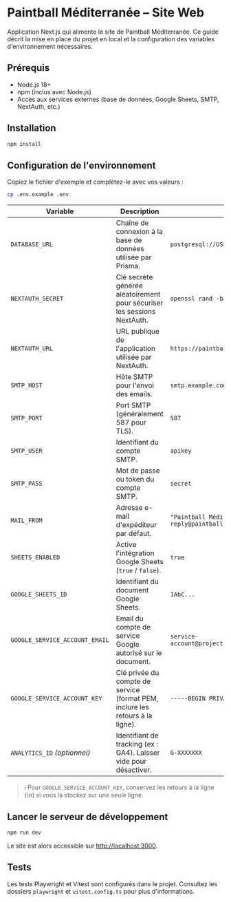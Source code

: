 # Paintball Méditerranée – Site Web

Application Next.js qui alimente le site de Paintball Méditerranée. Ce guide décrit la mise en place du projet en local et la configuration des variables d'environnement nécessaires.

## Prérequis

- Node.js 18+
- npm (inclus avec Node.js)
- Accès aux services externes (base de données, Google Sheets, SMTP, NextAuth, etc.)

## Installation

```bash
npm install
```

## Configuration de l'environnement

Copiez le fichier d'exemple et complétez-le avec vos valeurs :

```bash
cp .env.example .env
```

| Variable | Description | Exemple |
| --- | --- | --- |
| `DATABASE_URL` | Chaîne de connexion à la base de données utilisée par Prisma. | `postgresql://USER:PASSWORD@HOST:PORT/DB` |
| `NEXTAUTH_SECRET` | Clé secrète générée aléatoirement pour sécuriser les sessions NextAuth. | `openssl rand -base64 32` |
| `NEXTAUTH_URL` | URL publique de l'application utilisée par NextAuth. | `https://paintball.example.com` |
| `SMTP_HOST` | Hôte SMTP pour l'envoi des emails. | `smtp.example.com` |
| `SMTP_PORT` | Port SMTP (généralement 587 pour TLS). | `587` |
| `SMTP_USER` | Identifiant du compte SMTP. | `apikey` |
| `SMTP_PASS` | Mot de passe ou token du compte SMTP. | `secret` |
| `MAIL_FROM` | Adresse e-mail d'expéditeur par défaut. | `"Paintball Méditerranée <no-reply@paintball.example>"` |
| `SHEETS_ENABLED` | Active l'intégration Google Sheets (`true` / `false`). | `true` |
| `GOOGLE_SHEETS_ID` | Identifiant du document Google Sheets. | `1AbC...` |
| `GOOGLE_SERVICE_ACCOUNT_EMAIL` | Email du compte de service Google autorisé sur le document. | `service-account@project.iam.gserviceaccount.com` |
| `GOOGLE_SERVICE_ACCOUNT_KEY` | Clé privée du compte de service (format PEM, inclure les retours à la ligne). | `-----BEGIN PRIVATE KEY-----\n...` |
| `ANALYTICS_ID` *(optionnel)* | Identifiant de tracking (ex : GA4). Laisser vide pour désactiver. | `G-XXXXXXX` |

> ℹ️ Pour `GOOGLE_SERVICE_ACCOUNT_KEY`, conservez les retours à la ligne (\n) si vous la stockez sur une seule ligne.

## Lancer le serveur de développement

```bash
npm run dev
```

Le site est alors accessible sur [http://localhost:3000](http://localhost:3000).

## Tests

Les tests Playwright et Vitest sont configurés dans le projet. Consultez les dossiers `playwright` et `vitest.config.ts` pour plus d'informations.
